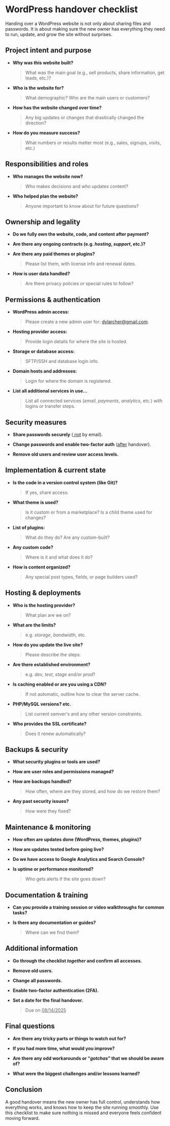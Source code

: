 # WordPress handover checklist

Handing over a WordPress website is not only about sharing files and passwords. It is about making sure the new owner has everything they need to run, update, and grow the site without surprises.

## Project intent and purpose

- **Why was this website built?**

    > What was the main goal (e.g., sell products, share information, get leads, etc.)?

- **Who is the website for?**

    > What demographic? Who are the main users or customers?

- **How has the website changed over time?**

    > Any big updates or changes that drastically changed the direction?

- **How do you measure success?**

    > What numbers or results matter most (e.g., sales, signups, visits, etc.)

## Responsibilities and roles

- **Who manages the website now?**

    > Who makes decisions and who updates content?

- **Who helped plan the website?**

    > Anyone important to know about for future questions?

## Ownership and legality

- **Do we fully own the website, code, and content after payment?**

- **Are there any ongoing contracts (e.g. _hosting_, _support_, etc.)?**

- **Are there any paid themes or plugins?**

    > Please list them, with license info and renewal dates.

- **How is user data handled?**

    > Are there privacy policies or special rules to follow?

## Permissions & authentication

- **WordPress admin access:**

    > Please create a new admin user for: [dylarcher@gmail.com](mailto:dylarcher@gmail.com).

- **Hosting provider access:**

    > Provide login details for where the site is hosted.

- **Storage or database access:**

    > SFTP/SSH and database login info.

- **Domain hosts and addresses:**

    > Login for where the domain is registered.

- **List all additional services in use…**

    > List all connected services (_email_, _payments_, _analytics_, etc.) with logins or transfer steps.

## Security measures

- **Share passwords securely** (<ins> not</ins> by email).

- **Change passwords and enable two-factor auth** (<ins>after</ins> handover).

- **Remove old users and review user access levels.**

## Implementation & current state

- **Is the code in a version control system (like Git)?**

    > If yes, share access.

- **What theme is used?**

    > Is it custom or from a marketplace? Is a child theme used for changes?

- **List of plugins:**

    > What do they do? Are any custom-built?

- **Any custom code?**

    > Where is it and what does it do?

- **How is content organized?**

    > Any special post types, fields, or page builders used?

## Hosting & deployments

- **Who is the hosting provider?**

    > What plan are we on?

- **What are the limits?**

    > e.g. _storage_, _bandwidth_, etc.

- **How do you update the live site?**

    > Please describe the steps.

- **Are there established environment?**

    > e.g. _dev_, _test_, _stage_ and/or _prod_?

- **Is caching enabled or are you using a CDN?**

    > If not automatic, outline how to clear the server cache.

- **PHP/MySQL versions? etc.**

    > List current semver's and any other version constraints.

- **Who provides the SSL certificate?**

    > Does it renew automatically?

## Backups & security

- **What security plugins or tools are used?**

- **How are user roles and permissions managed?**

- **How are backups handled?**

    > How often, where are they stored, and how do we restore them?

- **Any past security issues?**

    > How were they fixed?

## Maintenance & monitoring

- **How often are updates done (WordPress, themes, plugins)?**

- **How are updates tested before going live?**

- **Do we have access to Google Analytics and Search Console?**

- **Is uptime or performance monitored?**

    > Who gets alerts if the site goes down?

## Documentation & training

- **Can you provide a training session or video walkthroughs for common tasks?**

- **Is there any documentation or guides?**

    > Where can we find them?

## Additional information

- **Go through the checklist _together_ and confirm all accesses.**

- **Remove old users.**

- **Change all passwords.**

- **Enable two-factor authentication (2FA).**

- **Set a date for the final handover.**

    > Due on <ins  > 08/14/2025</ins  >

## Final questions

- **Are there any tricky parts or things to watch out for?**

- **If you had more time, what would you improve?**

- **Are there any odd workarounds or “_gotchas_” that we should be aware of?**

- **What were the biggest challenges and/or lessons learned?**

## Conclusion

A good handover means the new owner has full control, understands how everything works, and knows how to keep the site running smoothly. Use this checklist to make sure nothing is missed and everyone feels confident moving forward.
